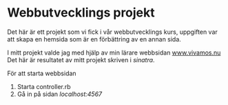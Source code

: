 # Webbutvecklings projekt

Det här är ett projekt som vi fick i vår webbutvecklings kurs, uppgiften var att skapa en hemsida som är en förbättring av en annan sida.

I mitt projekt valde jag med hjälp av min lärare webbsidan www.vivamos.nu
Det här är resultatet av mitt projekt skriven i *sinatra*.

För att starta webbsidan

1. Starta controller.rb
2. Gå in på sidan *localhost:4567*